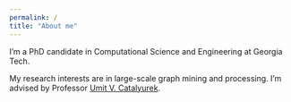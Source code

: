 ```yaml
---
permalink: /
title: "About me"
---
```


I’m a PhD candidate in Computational Science and Engineering at Georgia Tech.

My research interests are in large-scale graph mining and processing. I’m
advised by Professor [Umit V. Catalyurek](http://cc.gatech.edu/~umit).
